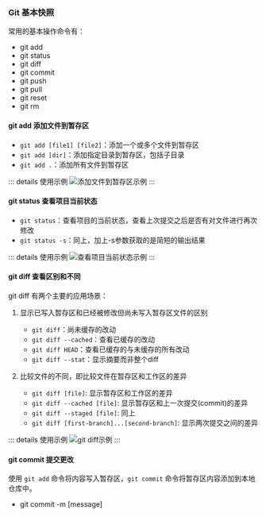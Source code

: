 ### Git 基本快照
常用的基本操作命令有：
- git add
- git status
- git diff
- git commit
- git push
- git pull
- git reset
- git rm

#### git add 添加文件到暂存区
- `git add [file1] [file2]`：添加一个或多个文件到暂存区
- `git add [dir]`：添加指定目录到暂存区，包括子目录
- `git add .`：添加所有文件到暂存区

::: details 使用示例
<img :src="$withBase('/assets/git-images/basic-add.png')" alt="添加文件到暂存区示例">
:::

#### git status 查看项目当前状态
- `git status`：查看项目的当前状态，查看上次提交之后是否有对文件进行再次修改
- `git status -s`：同上，加上-s参数获取的是简短的输出结果

::: details 使用示例
<img :src="$withBase('/assets/git-images/basic-status.png')" alt="查看项目当前状态示例">
:::

#### git diff 查看区别和不同

git diff 有两个主要的应用场景：
1. 显示已写入暂存区和已经被修改但尚未写入暂存区文件的区别
    - `git diff`：尚未缓存的改动
    - `git diff --cached`：查看已缓存的改动
    - `git diff HEAD`：查看已缓存的与未缓存的所有改动
    - `git diff --stat`：显示摘要而非整个diff

2. 比较文件的不同，即比较文件在暂存区和工作区的差异
    - `git diff [file]`: 显示暂存区和工作区的差异
    - `git diff --cached [file]`: 显示暂存区和上一次提交(commit)的差异
    - `git diff --staged [file]`: 同上
    - `git diff [first-branch]...[second-branch]`: 显示两次提交之间的差异

::: details 使用示例
<img :src="$withBase('/assets/git-images/basic-diff.png')" alt="git diff示例">
:::


#### git commit 提交更改
使用 `git add` 命令将内容写入暂存区，`git commit` 命令将暂存区内容添加到本地仓库中。

- git commit -m [message]